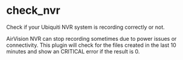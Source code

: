 # check_nvr
Check if your Ubiquiti NVR system is recording correctly or not. 

AirVision NVR can stop recording sometimes due to power issues or connectivity. This plugin will check for the files created in the last 10 minutes and show an CRITICAL error if the result is 0.
